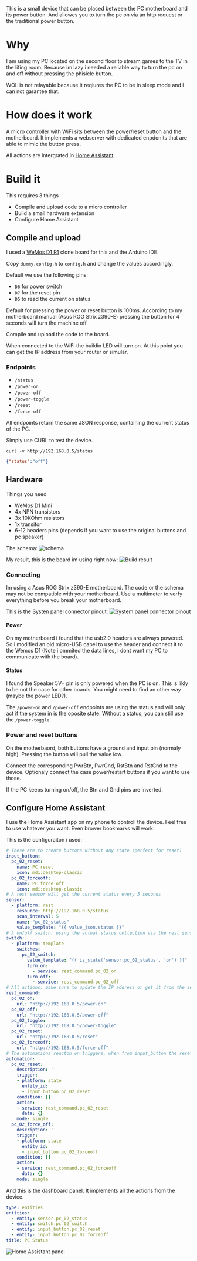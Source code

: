 This is a small device that can be placed between the PC motherboard and its power button. And allowes you to turn the pc on via an http request or the traditional power button.


# Why

I am using my PC located on the second floor to stream games to the TV in the lifing room. Because im lazy i needed a reliable way to turn the pc on and off without pressing the phisicle button.

WOL is not relayable because it reqiures the PC to be in sleep mode and i can not garantee that.


# How does it work

A micro controller with WiFi sits between the power/reset button and the motherboard. It implements a webserver with dedicated enpdonits that are able to mimic the button press.

All actions are intergrated in [Home Assistant](https://www.home-assistant.io/)


# Build it

This requires 3 things
- Compile and upload code to a micro controller
- Build a small hardware extension
- Configure Home Assistant

## Compile and upload

I used a [WeMos D1 R1](https://www.wemos.cc/en/latest/d1/d1_mini.html) clone board for this and the Arduino IDE.

Copy `dummy.config.h` to `config.h` and change the values accordingly.

Default we use the following pins:
- `D6` for power switch
- `D7` for the reset pin
- `D5` to read the current on status

Default for pressing the power or reset button is 100ms. According to my motherboard manual (Asus ROG Strix z390-E) pressing the button for 4 seconds will turn the machine off.

Compile and upload the code to the board.

When connected to the WiFi the buildin LED will turn on. At this point you can get the IP address from your router or simular.

### Endpoints
- `/status`
- `/power-on`
- `/power-off`
- `/power-toggle`
- `/reset`
- `/force-off`

All endpoints return the same JSON response, containing the current status of the PC.

Simply use CURL to test the device.
```shell
curl -v http://192.168.0.5/status
```
```json
{"status":"off"}
```


## Hardware

Things you need
- WeMos D1 Mini
- 4x NPN transistors
- 3x 10KOhm resistors
- 1x transitor
- 6-12 headers pins (depends if you want to use the original buttons and pc speaker)

The schema:
![schema](img/schema.png)

My result, this is the board im using right now:
![Build result](img/result.jpg)


### Connecting

Im using a Asus ROG Strix z390-E motherboard. The code or the schema may not be compatible with your motherboard. Use a multimeter to verfy everything before you break your motherboard.

This is the Systen panel connector pinout:
![System panel connector pinout](img/spc.png)

#### Power
On my motherboard i found that the usb2.0 headers are always powered. So i modified an old micro-USB cabel to use the header and connect it to the Wemos D1 (Note i ommited the data lines, i dont want my PC to communicate with the board).

#### Status
I found the Speaker 5V+ pin is only powered when the PC is on. This is likly to be not the case for other boards. You might need to find an other way (maybe the power LED?).

The `/power-on` and `/power-off` endpoints are using the status and will only act if the system in is the oposite state.
Without a status, you can still use the `/power-toggle`.

### Power and reset buttons
On the motherbaord, both buttons have a ground and input pin (normaly high). Pressing the button will pull the value low.

Connect the corresponding PwrBtn, PwrGnd, RstBtn and RstGnd to the device. Optionaly connect the case power/restart buttons if you want to use those.

If the PC keeps turning on/off, the Btn and Gnd pins are inverted.


## Configure Home Assistant

I use the Home Assistant app on my phone to controll the device. Feel free to use whatever you want. Even brower bookmarks will work.

This is the configuraiton i used:
```yaml
# These are to create buttons without any state (perfect for reset)
input_button:
  pc_02_reset:
    name: PC reset
    icon: mdi:desktop-classic
  pc_02_forceoff:
    name: PC force off
    icon: mdi:desktop-classic
# A rest sensor will get the current status every 5 seconds
sensor:
  - platform: rest
    resource: http://192.168.0.5/status
    scan_interval: 5
    name: "pc_02_status"
    value_template: "{{ value_json.status }}"
# A on/off switch, using the actual status collection via the rest sensor
switch:
  - platform: template
    switches:
      pc_02_switch:
        value_template: "{{ is_state('sensor.pc_02_status', 'on') }}"
        turn_on:
          - service: rest_command.pc_02_on
        turn_off:
          - service: rest_command.pc_02_off
# All actions, make sure to update the IP address or get it from the secrets.yaml
rest_command:
  pc_02_on:
    url: "http://192.168.0.5/power-on"
  pc_02_off:
    url: "http://192.168.0.5/power-off"
  pc_02_toggle:
    url: "http://192.168.0.5/power-toggle"
  pc_02_reset:
    url: "http://192.168.0.5/reset"
  pc_02_forceoff:
    url: "http://192.168.0.5/force-off"
# The automations reacton on triggers, when from input_button the reset or forceoff buttons are pressed
automation:
  pc_02_reset:
    description: ''
    trigger:
    - platform: state
      entity_id:
      - input_button.pc_02_reset
    condition: []
    action:
    - service: rest_command.pc_02_reset
      data: {}
    mode: single
  pc_02_force_off:
    description: ''
    trigger:
    - platform: state
      entity_id:
      - input_button.pc_02_forceoff
    condition: []
    action:
    - service: rest_command.pc_02_forceoff
      data: {}
    mode: single
```

And this is the dashboard panel. It implements all the actions from the device.
```yaml
type: entities
entities:
  - entity: sensor.pc_02_status
  - entity: switch.pc_02_switch
  - entity: input_button.pc_02_reset
  - entity: input_button.pc_02_forceoff
title: PC Status
```
![Home Assistant panel](img/ha.png)
